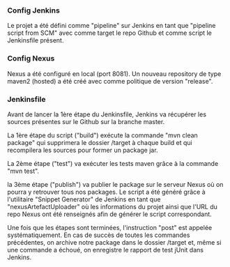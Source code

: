 ### Config Jenkins

Le projet a été défini comme "pipeline" sur Jenkins en tant que "pipeline script from SCM" avec comme target le repo Github et comme script le Jenkinsfile présent.

### Config Nexus

Nexus a été configuré en local (port 8081). Un nouveau repository de type maven2 (hosted) a été créé avec comme politique de version "release".
### Jenkinsfile

Avant de lancer la 1ère étape du Jenkinsfile, Jenkins va récupérer les sources présentes sur le Github sur la branche master.

La 1ère étape du script ("build") exécute la commande "mvn clean package" qui supprimera le dossier /target à chaque build et qui recompilera les sources pour former un package jar.

La 2ème étape ("test") va exécuter les tests maven grâce à la commande "mvn test".

la 3ème étape ("publish") va publier le package sur le serveur Nexus où on pourra y retrouver tous nos packages.
Le script a été généré grâce à l'utilitaire "Snippet Generator" de Jenkins en tant que "nexusArtefactUploader" où les informations du projet ainsi que l'URL du repo Nexus ont été renseignés afin de générer le script correspondant.

Une fois que les étapes sont terminées, l'instruction "post" est appelée systématiquement. En cas de succès de toutes les commandes précédentes, on archive notre package dans le dossier /target
et, même si une commande a échoué, on enregistre le rapport de test jUnit dans Jenkins.